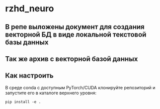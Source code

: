 # rzhd_neuro

## В репе выложены документ для создания векторной БД в виде локальной  текстовой базы данных
## Так же архив с векторной базой данных

## Как настроить

В среде conda с доступным PyTorch/CUDA клонируйте репозиторий и запустите его в каталоге верхнего уровня:

```
pip install -e .
```

